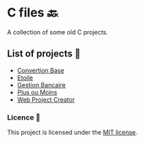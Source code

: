 # C files 🔙

A collection of some old C projects.

## List of projects 📜

- [Convertion Base](https://github.com/daoodaba975/c.files/tree/main/convertion-base)
- [Etoile](https://github.com/daoodaba975/c.files/tree/main/etoile)
- [Gestion Bancaire](https://github.com/daoodaba975/c.files/tree/main/gestion-bancaire)
- [Plus ou Moins](https://github.com/daoodaba975/c.files/tree/main/plus-ou-moins)
- [Web Project Creator](https://github.com/daoodaba975/c.files/tree/main/web-project-creator)

### Licence 🔖

This project is licensed under the [MIT license](LICENSE.md).
